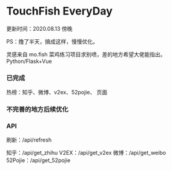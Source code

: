 # TouchFish EveryDay

更新时间：2020.08.13 傍晚

PS：撸了半天，搞成这样，慢慢优化。

灵感来自 mo.fish
菜鸡练习项目求别喷，差的地方希望大佬能指出。  
Python/Flask+Vue

### 已完成

热榜：知乎、微博、v2ex、52pojie、
页面

### 不完善的地方后续优化

### API

刷新：/api/refresh

知乎：/api/get_zhihu
V2EX：/api/get_v2ex
微博：/api/get_weibo
52Pojie：/api/get_52pojie




